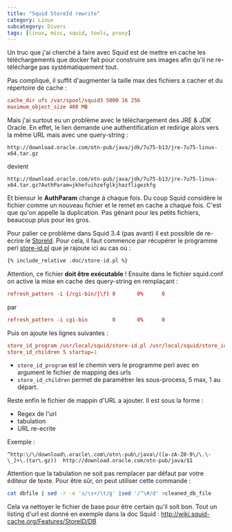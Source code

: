 ```yaml
---
title: "Squid StoreId rewrite"
category: Linux
subcategory: Divers
tags: [linux, misc, squid, tools, proxy]
---
```

Un truc que j'ai cherché à faire avec Squid est de mettre en cache les téléchargements que docker fait pour construire
ses images afin qu'il ne re-télécharge pas systématiquement tout.

Pas compliqué, il suffit d'augmenter la taille max des fichiers a cacher et du répertoire de cache :

``` conf
cache_dir ufs /var/spool/squid3 5000 16 256
maximum_object_size 400 MB
```

Mais j'ai surtout eu un problème avec le téléchargement des JRE & JDK Oracle. En effet, le lien demande une
authentification et redirige alors vers la même URL mais avec une query-string :

    http://download.oracle.com/otn-pub/java/jdk/7u75-b13/jre-7u75-linux-x64.tar.gz

devient

    http://download.oracle.com/otn-pub/java/jdk/7u75-b13/jre-7u75-linux-x64.tar.gz?AuthParam=jkhefuihzefglkjhazfligezkfg

Et biensur le **AuthParam** change à chaque fois. Du coup Squid considère le fichier comme un nouveau fichier et le
remet en cache a chaque fois. C'est que qu'on appelle la duplication. Pas gênant pour les petits fichiers, beaucoup plus
pour les gros.

Pour palier ce problème dans Squid 3.4 (pas avant) il est possible de re-écrire le
[StoreId]. Pour cela, il faut commence par récupérer le programme perl [store-id.pl] que je rajoute ici au cas où :

``` perl
{% include_relative .doc/store-id.pl %}
```

Attention, ce fichier **doit être exécutable** !
Ensuite dans le fichier squid.conf on active la mise en cache des query-string en remplaçant :
``` conf
refresh_pattern -i (/cgi-bin/|\?) 0       0%      0
```

par
``` conf
refresh_pattern -i cgi-bin        0       0%      0
```

Puis on ajoute les lignes suivantes :
``` conf
store_id_program /usr/local/squid/store-id.pl /usr/local/squid/store_id_db
store_id_children 5 startup=1
```

 * `store_id_program` est le chemin vers le programme perl avec en argument le fichier de mapping des urls
 * `store_id_children` permet de paramétrer les sous-process, 5 max, 1 au départ.

Reste enfin le fichier de mappin d'URL a ajouter. Il est sous la forme :
 * Regex de l'url
 * tabulation
 * URL re-ecrite

Exemple :
```
^http:\/\/download\.oracle\.com\/otn\-pub\/java\/([a-zA-Z0-9\/\.\-\_]+\.(tar\.gz))	http://download.oracle.com/otn-pub/java/$1
```

Attention que la tabulation ne soit pas remplacer par défaut par votre éditeur de texte. Pour être sûr, on peut utiliser
cette commande :

``` sh
cat dbfile | sed -r -e 's/\s+/\t/g' |sed '/^\#/d' >cleaned_db_file
```

Cela va nettoyer le fichier de base pour être certain qu'il soit bon. Tout un listing d'url est donné en exemple dans la
doc Squid : http://wiki.squid-cache.org/Features/StoreID/DB


[StoreId]: http://wiki.squid-cache.org/Features/StoreID
[store-id.pl]: .doc/store-id.pl